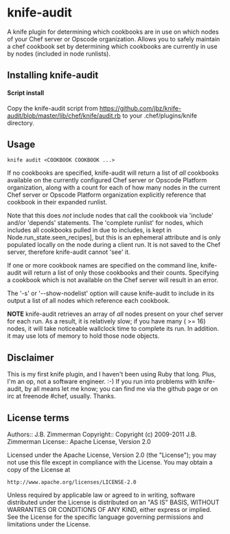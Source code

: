 knife-audit
========
A knife plugin for determining which cookbooks are in use on which nodes of your Chef server or Opscode organization.
Allows you to safely maintain a chef cookbook set by determining which cookbooks are currently in use by nodes (included in node runlists).


Installing knife-audit
-------------------

#### Script install

Copy the knife-audit script from https://github.com/jbz/knife-audit/blob/master/lib/chef/knife/audit.rb to your .chef/plugins/knife directory.


Usage
---------------

    knife audit <COOKBOOK COOKBOOK ...>

If no cookbooks are specified, knife-audit will return a list of *all* cookbooks available on the currently configured Chef server or Opscode Platform organization, along with a count for each of how many nodes in the current Chef server or Opscode Platform organization explicitly reference that cookbook in their expanded runlist. 

Note that this does *not* include nodes that call the cookbook via 'include' and/or 'depends' statements.  The 'complete runlist' for nodes, which includes all cookbooks pulled in due to includes, is kept in Node.run_state.seen_recipes], but this is an ephemeral attribute and is only populated locally on the node during a client run.  It is not saved to the Chef server, therefore knife-audit cannot 'see' it.

If one or more cookbook names are specified on the command line, knife-audit will return a list of only those cookbooks and their counts.  Specifying a cookbook which is not available on the Chef server will result in an error.

The '-s' or '--show-nodelist' option will cause knife-audit to include in its output a list of all nodes which reference each cookbook.

**NOTE** knife-audit retrieves an array of *all* nodes present on your chef server for each run.  As a result, it is relatively slow; if you have many ( >= 16) nodes, it will take noticeable wallclock time to complete its run.  In addition. it may use lots of memory to hold those node objects.


Disclaimer
----------

This is my first knife plugin, and I haven't been using Ruby that long.  Plus, I'm an op, not a software engineer. :-)  If you run into problems with knife-audit, by all means let me know; you can find me via the github page or on irc at freenode #chef, usually.  Thanks.


License terms
-------------
Authors:: J.B. Zimmerman 
Copyright:: Copyright (c) 2009-2011 J.B. Zimmerman
License:: Apache License, Version 2.0


Licensed under the Apache License, Version 2.0 (the "License");
you may not use this file except in compliance with the License.
You may obtain a copy of the License at

    http://www.apache.org/licenses/LICENSE-2.0

Unless required by applicable law or agreed to in writing, software
distributed under the License is distributed on an "AS IS" BASIS,
WITHOUT WARRANTIES OR CONDITIONS OF ANY KIND, either express or implied.
See the License for the specific language governing permissions and
limitations under the License.

